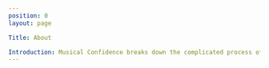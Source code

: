```yaml
---
position: 0
layout: page

Title: About

Introduction: Musical Confidence breaks down the complicated process of music-making into a simple goal-system that teaches and demonstrates the basic elements of sound and music.
---
```

